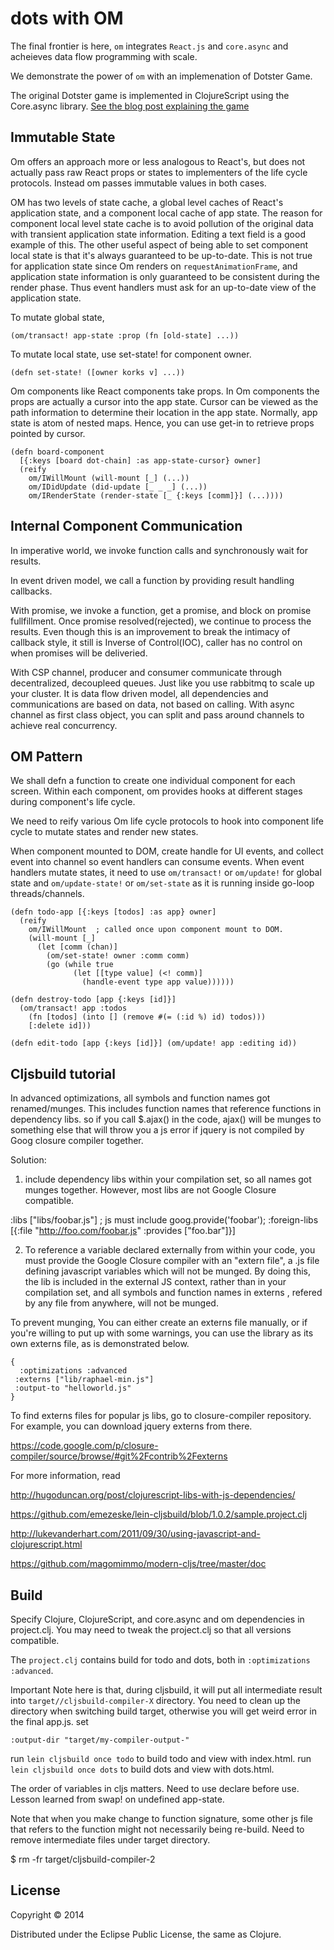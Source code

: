 # dots with OM

The final frontier is here, `om` integrates `React.js` and `core.async` and acheieves data flow programming with scale.

We demonstrate the power of `om` with an implemenation of Dotster Game. 

The original Dotster game is implemented in ClojureScript using the Core.async library. [See the blog post explaining the game](http://rigsomelight.com/2013/08/12/clojurescript-core-async-dots-game.html)


## Immutable State 

Om offers an approach more or less analogous to React's, but does not actually pass raw React props or states to implementers of the life cycle protocols. Instead om passes immutable values in both cases.

OM has two levels of state cache, a global level caches of React's application state, and a component local cache of app state.
The reason for component local level state cache is to avoid pollution of the original data with transient application state information. Editing a text field is a good example of this. The other useful aspect of being able to set component local state is that it's always guaranteed to be up-to-date. This is not true for application state since Om renders on `requestAnimationFrame`, and application state information is only guaranteed to be consistent during the render phase. Thus event handlers must ask for an up-to-date view of the application state.

To mutate global state,
    
    (om/transact! app-state :prop (fn [old-state] ...))

To mutate local state, use set-state! for component owner.

    (defn set-state! ([owner korks v] ...))


Om components like React components take props. In Om components the props are actually a cursor into the app state. Cursor can be viewed as the path information to determine their location in the app state. Normally, app state is atom of nested maps. Hence, you can use get-in to retrieve props pointed by cursor.

    (defn board-component 
      [{:keys [board dot-chain] :as app-state-cursor} owner]
      (reify
        om/IWillMount (will-mount [_] (...))
        om/IDidUpdate (did-update [_ _ _] (...))
        om/IRenderState (render-state [_ {:keys [comm]}] (...)))) 

## Internal Component Communication

In imperative world, we invoke function calls and synchronously wait for results.

In event driven model, we call a function by providing result handling callbacks. 

With promise, we invoke a function, get a promise, and block on promise fullfillment. Once promise resolved(rejected), we continue to process the results. Even though this is an improvement to break the intimacy of callback style, it still is Inverse of Control(IOC), caller has no control on when promises will be deliveried.

With CSP channel, producer and consumer communicate through decentralized, decoupleed queues. Just like you use rabbitmq to scale up your cluster. It is data flow driven model, all dependencies and communications are based on data, not based on calling. With async channel as first class object, you can split and pass around channels to achieve real concurrency.


## OM Pattern

We shall defn a function to create one individual component for each screen.
Within each component, om provides hooks at different stages during component's life cycle. 

We need to reify various Om life cycle protocols to hook into component life cycle to mutate states and render new states.

When component mounted to DOM, create handle for UI events, and collect event into channel so event handlers can consume events.
When event handlers mutate states, it need to use `om/transact!` or `om/update!` for global state and `om/update-state!` or `om/set-state` as it is running inside go-loop threads/channels. 

    (defn todo-app [{:keys [todos] :as app} owner]
      (reify
        om/IWillMount  ; called once upon component mount to DOM.
        (will-mount [_]
          (let [comm (chan)]
            (om/set-state! owner :comm comm)
            (go (while true
                  (let [[type value] (<! comm)]
                    (handle-event type app value)))))) 

    (defn destroy-todo [app {:keys [id]}]
      (om/transact! app :todos
        (fn [todos] (into [] (remove #(= (:id %) id) todos)))
        [:delete id]))

    (defn edit-todo [app {:keys [id]}] (om/update! app :editing id))

## Cljsbuild tutorial

In advanced optimizations, all symbols and function names got renamed/munges. This includes function names that reference functions in dependency libs. so if you call $.ajax() in the code, ajax() will be munges to something else that will throw you a js error if jquery is not compiled by Goog closure compiler together.

Solution: 

1. include dependency libs within your compilation set, so all names got munges together. However, most libs are not Google Closure compatible.

  :libs ["libs/foobar.js"] ; js must include goog.provide('foobar');
  :foreign-libs [{:file "http://foo.com/foobar.js"
                  :provides ["foo.bar"]}]

2. To reference a variable declared externally from within your code, you must provide the Google Closure compiler with an "extern file", a .js file defining javascript variables which will not be munged. By doing this, the lib is included in the external JS context, rather than in your compilation set, and all symbols and function names in externs , refered by any file from anywhere, will not be munged.

To prevent munging, You can either create an externs file manually, or if you're willing to put up with some warnings, you can use the library as its own externs file, as is demonstrated below.

    {
      :optimizations :advanced
     :externs ["lib/raphael-min.js"]
     :output-to "helloworld.js"
    }

To find externs files for popular js libs, go to closure-compiler repository. For example, you can download jquery externs from there.

  https://code.google.com/p/closure-compiler/source/browse/#git%2Fcontrib%2Fexterns


For more information, read 

  http://hugoduncan.org/post/clojurescript-libs-with-js-dependencies/

  https://github.com/emezeske/lein-cljsbuild/blob/1.0.2/sample.project.clj

  http://lukevanderhart.com/2011/09/30/using-javascript-and-clojurescript.html

  https://github.com/magomimmo/modern-cljs/tree/master/doc

## Build

Specify Clojure, ClojureScript, and core.async and om dependencies in project.clj. You may need to tweak the project.clj so that all versions compatible.

The `project.clj` contains build for todo and dots, both in `:optimizations :advanced`.

Important Note here is that, during cljsbuild, it will put all intermediate result into `target//cljsbuild-compiler-X` directory. You need to clean up the directory when switching build target, otherwise you will get weird error in the final app.js. set 

    :output-dir "target/my-compiler-output-"


run `lein cljsbuild once todo` to build todo and view with index.html.
run `lein cljsbuild once dots` to build dots and view with dots.html.

The order of variables in cljs matters. Need to use declare before use. Lesson learned from swap! on undefined app-state.

Note that when you make change to function signature, some other js file that refers to the function might not necessarily being re-build. Need to remove intermediate files under target directory.

  $ rm -fr target/cljsbuild-compiler-2

## License

Copyright © 2014

Distributed under the Eclipse Public License, the same as Clojure.
